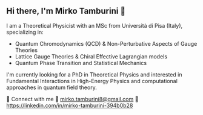 ## Hi there, I'm Mirko Tamburini 👋

I am a Theoretical Physicist with an MSc from Università di Pisa (Italy), specializing in:
- Quantum Chromodynamics (QCD) & Non-Perturbative Aspects of Gauge Theories
- Lattice Gauge Theories & Chiral Effective Lagrangian models
- Quantum Phase Transition and Statistical Mechanics

I'm currently looking for a PhD in Theoretical Physics and interested in Fundamental 
Interactions in High-Energy Physics and computational approaches in quantum field theory.

🔗 Connect with me
📧 mirko.tamburini8@gmail.com 
🔗 https://linkedin.com/in/mirko-tamburini-394b0b28

<!--
**mirko-tamburini/mirko-tamburini** is a ✨ _special_ ✨ repository because its `README.md` (this file) appears on your GitHub profile.

Here are some ideas to get you started:

- 🔭 I’m currently working on ...
- 🌱 I’m currently learning ...
- 👯 I’m looking to collaborate on ...
- 🤔 I’m looking for help with ...
- 💬 Ask me about ...
- 📫 How to reach me: ...
- 😄 Pronouns: ...
- ⚡ Fun fact: ...
-->
